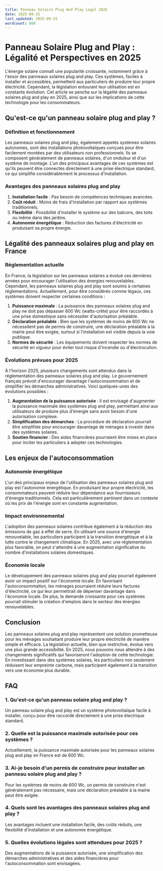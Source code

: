 ```yaml
---
title: Panneau Solaire Plug And Play Legal 2025
date: 2025-09-25
last_updated: 2025-09-25
wordcount: 869
---
```


# Panneau Solaire Plug and Play : Légalité et Perspectives en 2025

L'énergie solaire connaît une popularité croissante, notamment grâce à l'essor des panneaux solaires plug and play. Ces systèmes, faciles à installer et accessibles, permettent aux particuliers de produire leur propre électricité. Cependant, la législation entourant leur utilisation est en constante évolution. Cet article se penche sur la légalité des panneaux solaires plug and play en 2025, ainsi que sur les implications de cette technologie pour les consommateurs.

## Qu'est-ce qu'un panneau solaire plug and play ?

### Définition et fonctionnement

Les panneaux solaires plug and play, également appelés systèmes solaires autonomes, sont des installations photovoltaïques conçues pour être facilement montées par des utilisateurs non professionnels. Ils se composent généralement de panneaux solaires, d'un onduleur et d'un système de montage. L'un des principaux avantages de ces systèmes est qu'ils peuvent être connectés directement à une prise électrique standard, ce qui simplifie considérablement le processus d'installation.

### Avantages des panneaux solaires plug and play

1. **Installation facile** : Pas besoin de compétences techniques avancées.
2. **Coût réduit** : Moins de frais d'installation par rapport aux systèmes traditionnels.
3. **Flexibilité** : Possibilité d'installer le système sur des balcons, des toits ou même dans des jardins.
4. **Autonomie énergétique** : Réduction des factures d'électricité en produisant sa propre énergie.

## Légalité des panneaux solaires plug and play en France

### Réglementation actuelle

En France, la législation sur les panneaux solaires a évolué ces dernières années pour encourager l'utilisation des énergies renouvelables. Cependant, les panneaux solaires plug and play sont soumis à certaines réglementations. Actuellement, pour être considérés comme légaux, ces systèmes doivent respecter certaines conditions :

1. **Puissance maximale** : La puissance des panneaux solaires plug and play ne doit pas dépasser 600 Wc (watts-crête) pour être raccordés à une prise domestique sans nécessiter d'autorisation préalable.
2. **Déclaration préalable** : Bien que les systèmes de moins de 600 Wc ne nécessitent pas de permis de construire, une déclaration préalable à la mairie peut être exigée, surtout si l'installation est visible depuis la voie publique.
3. **Normes de sécurité** : Les équipements doivent respecter les normes de sécurité en vigueur pour éviter tout risque d'incendie ou d'électrocution.

### Évolutions prévues pour 2025

À l'horizon 2025, plusieurs changements sont attendus dans la réglementation des panneaux solaires plug and play. Le gouvernement français prévoit d'encourager davantage l'autoconsommation et de simplifier les démarches administratives. Voici quelques-unes des évolutions possibles :

1. **Augmentation de la puissance autorisée** : Il est envisagé d'augmenter la puissance maximale des systèmes plug and play, permettant ainsi aux utilisateurs de produire plus d'énergie sans avoir besoin d'une autorisation complexe.
2. **Simplification des démarches** : La procédure de déclaration pourrait être simplifiée pour encourager davantage de ménages à investir dans des systèmes solaires.
3. **Soutien financier** : Des aides financières pourraient être mises en place pour inciter les particuliers à adopter ces technologies.

## Les enjeux de l'autoconsommation

### Autonomie énergétique

L'un des principaux enjeux de l'utilisation des panneaux solaires plug and play est l'autonomie énergétique. En produisant leur propre électricité, les consommateurs peuvent réduire leur dépendance aux fournisseurs d'énergie traditionnels. Cela est particulièrement pertinent dans un contexte où les prix de l'énergie sont en constante augmentation.

### Impact environnemental

L'adoption des panneaux solaires contribue également à la réduction des émissions de gaz à effet de serre. En utilisant une source d'énergie renouvelable, les particuliers participent à la transition énergétique et à la lutte contre le changement climatique. En 2025, avec une réglementation plus favorable, on peut s'attendre à une augmentation significative du nombre d'installations solaires domestiques.

### Économie locale

Le développement des panneaux solaires plug and play pourrait également avoir un impact positif sur l'économie locale. En favorisant l'autoconsommation, les ménages pourraient réduire leurs factures d'électricité, ce qui leur permettrait de dépenser davantage dans l'économie locale. De plus, la demande croissante pour ces systèmes pourrait stimuler la création d'emplois dans le secteur des énergies renouvelables.

## Conclusion

Les panneaux solaires plug and play représentent une solution prometteuse pour les ménages souhaitant produire leur propre électricité de manière simple et efficace. La législation actuelle, bien que restrictive, évolue vers une plus grande accessibilité. En 2025, nous pouvons nous attendre à des changements significatifs qui favoriseront l'adoption de cette technologie. En investissant dans des systèmes solaires, les particuliers non seulement réduisent leur empreinte carbone, mais participent également à la transition vers une économie plus durable.

## FAQ

### 1. Qu'est-ce qu'un panneau solaire plug and play ?

Un panneau solaire plug and play est un système photovoltaïque facile à installer, conçu pour être raccordé directement à une prise électrique standard.

### 2. Quelle est la puissance maximale autorisée pour ces systèmes ?

Actuellement, la puissance maximale autorisée pour les panneaux solaires plug and play en France est de 600 Wc.

### 3. Ai-je besoin d'un permis de construire pour installer un panneau solaire plug and play ?

Pour les systèmes de moins de 600 Wc, un permis de construire n'est généralement pas nécessaire, mais une déclaration préalable à la mairie peut être exigée.

### 4. Quels sont les avantages des panneaux solaires plug and play ?

Les avantages incluent une installation facile, des coûts réduits, une flexibilité d'installation et une autonomie énergétique.

### 5. Quelles évolutions légales sont attendues pour 2025 ?

Des augmentations de la puissance autorisée, une simplification des démarches administratives et des aides financières pour l'autoconsommation sont envisagées.